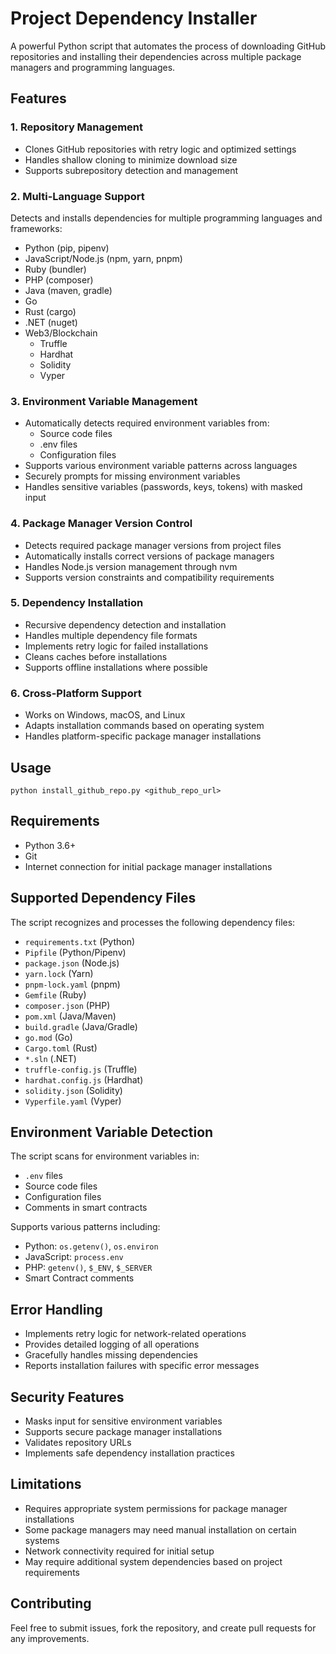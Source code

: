 # Project Dependency Installer

A powerful Python script that automates the process of downloading GitHub repositories and installing their dependencies across multiple package managers and programming languages.

## Features

### 1. Repository Management
- Clones GitHub repositories with retry logic and optimized settings
- Handles shallow cloning to minimize download size
- Supports subrepository detection and management

### 2. Multi-Language Support
Detects and installs dependencies for multiple programming languages and frameworks:

- Python (pip, pipenv)
- JavaScript/Node.js (npm, yarn, pnpm)
- Ruby (bundler)
- PHP (composer)
- Java (maven, gradle)
- Go
- Rust (cargo)
- .NET (nuget)
- Web3/Blockchain
  - Truffle
  - Hardhat
  - Solidity
  - Vyper

### 3. Environment Variable Management
- Automatically detects required environment variables from:
  - Source code files
  - .env files
  - Configuration files
- Supports various environment variable patterns across languages
- Securely prompts for missing environment variables
- Handles sensitive variables (passwords, keys, tokens) with masked input

### 4. Package Manager Version Control
- Detects required package manager versions from project files
- Automatically installs correct versions of package managers
- Handles Node.js version management through nvm
- Supports version constraints and compatibility requirements

### 5. Dependency Installation
- Recursive dependency detection and installation
- Handles multiple dependency file formats
- Implements retry logic for failed installations
- Cleans caches before installations
- Supports offline installations where possible

### 6. Cross-Platform Support
- Works on Windows, macOS, and Linux
- Adapts installation commands based on operating system
- Handles platform-specific package manager installations

## Usage

```python install_github_repo.py <github_repo_url>```

## Requirements

- Python 3.6+
- Git
- Internet connection for initial package manager installations

## Supported Dependency Files

The script recognizes and processes the following dependency files:

- `requirements.txt` (Python)
- `Pipfile` (Python/Pipenv)
- `package.json` (Node.js)
- `yarn.lock` (Yarn)
- `pnpm-lock.yaml` (pnpm)
- `Gemfile` (Ruby)
- `composer.json` (PHP)
- `pom.xml` (Java/Maven)
- `build.gradle` (Java/Gradle)
- `go.mod` (Go)
- `Cargo.toml` (Rust)
- `*.sln` (.NET)
- `truffle-config.js` (Truffle)
- `hardhat.config.js` (Hardhat)
- `solidity.json` (Solidity)
- `Vyperfile.yaml` (Vyper)

## Environment Variable Detection

The script scans for environment variables in:

- `.env` files
- Source code files
- Configuration files
- Comments in smart contracts

Supports various patterns including:
- Python: `os.getenv()`, `os.environ`
- JavaScript: `process.env`
- PHP: `getenv()`, `$_ENV`, `$_SERVER`
- Smart Contract comments

## Error Handling

- Implements retry logic for network-related operations
- Provides detailed logging of all operations
- Gracefully handles missing dependencies
- Reports installation failures with specific error messages

## Security Features

- Masks input for sensitive environment variables
- Supports secure package manager installations
- Validates repository URLs
- Implements safe dependency installation practices

## Limitations

- Requires appropriate system permissions for package manager installations
- Some package managers may need manual installation on certain systems
- Network connectivity required for initial setup
- May require additional system dependencies based on project requirements

## Contributing

Feel free to submit issues, fork the repository, and create pull requests for any improvements.
